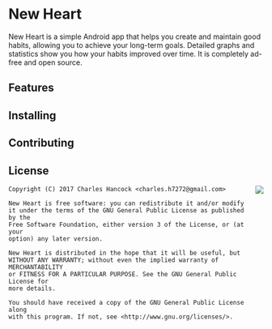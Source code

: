 # New Heart

New Heart is a simple Android app that helps you create and maintain good habits,
allowing you to achieve your long-term goals. Detailed graphs and statistics
show you how your habits improved over time. It is completely ad-free and open
source.

## Features


## Installing


## Contributing


## License

<img align="right" src="https://www.gnu.org/graphics/gplv3-88x31.png">

	Copyright (C) 2017 Charles Hancock <charles.h7272@gmail.com>

	New Heart is free software: you can redistribute it and/or modify
	it under the terms of the GNU General Public License as published by the
	Free Software Foundation, either version 3 of the License, or (at your
	option) any later version.

	New Heart is distributed in the hope that it will be useful, but
	WITHOUT ANY WARRANTY; without even the implied warranty of MERCHANTABILITY
	or FITNESS FOR A PARTICULAR PURPOSE. See the GNU General Public License for
	more details.

	You should have received a copy of the GNU General Public License along
	with this program. If not, see <http://www.gnu.org/licenses/>.

